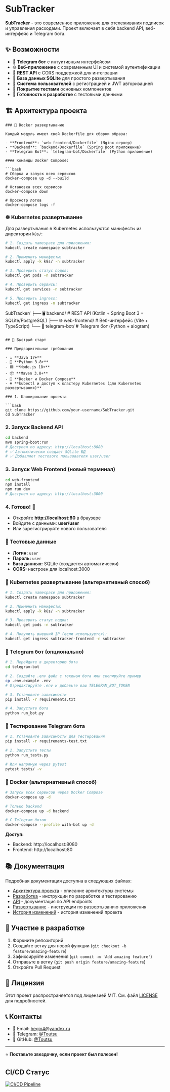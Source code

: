 # SubTracker

**SubTracker** - это современное приложение для отслеживания подписок и управления расходами. Проект включает в себя backend API, веб-интерфейс и Telegram бота.

## ✨ Возможности

- 📱 **Telegram бот** с интуитивным интерфейсом
- 🌐 **Веб-приложение** с современным UI и системой аутентификации
- 🔗 **REST API** с CORS поддержкой для интеграции
- 💾 **База данных SQLite** для простого развертывания
- 👤 **Система пользователей** с регистрацией и JWT авторизацией
- 🧪 **Покрытие тестами** основных компонентов
- 🚀 **Готовность к разработке** с тестовыми данными

## 🏗️ Архитектура проекта

```
### 🐳 Docker развертывание

Каждый модуль имеет свой Dockerfile для сборки образа:

- **Frontend**: `web-frontend/Dockerfile` (Nginx сервер)
- **Backend**: `backend/Dockerfile` (Spring Boot приложение)
- **Telegram Bot**: `telegram-bot/Dockerfile` (Python приложение)

#### Команды Docker Compose:

```bash
# Сборка и запуск всех сервисов
docker-compose up -d --build

# Остановка всех сервисов
docker-compose down

# Просмотр логов
docker-compose logs -f
```

### ☸️ Kubernetes развертывание

Для развертывания в Kubernetes используются манифесты из директории `k8s/`:

```bash
# 1. Создать namespace для приложения:
kubectl create namespace subtracker

# 2. Применить манифесты:
kubectl apply -k k8s/ -n subtracker

# 3. Проверить статус подов:
kubectl get pods -n subtracker

# 4. Проверить сервисы:
kubectl get services -n subtracker

# 5. Проверить ingress:
kubectl get ingress -n subtracker
```
SubTracker/
├── 🖥️ backend/             # REST API (Kotlin + Spring Boot 3 + SQLite/PostgreSQL)
├── 🌐 web-frontend/        # Веб-интерфейс (Vite + TypeScript)
└── 🤖 telegram-bot/        # Telegram бот (Python + aiogram)
```

## 🚀 Быстрый старт

### Предварительные требования

- ☕ **Java 17+**
- 🐍 **Python 3.8+**
- 🟦 **Node.js 18+**
- 📦 **Maven 3.8+**
- 🐳 **Docker и Docker Compose**
- ☸️ **kubectl и доступ к кластеру Kubernetes (для Kubernetes развертывания)**

### 1. Клонирование проекта

```bash
git clone https://github.com/your-username/SubTracker.git
cd SubTracker
```

### 2. Запуск Backend API

```bash
cd backend
mvn spring-boot:run
# Доступен по адресу: http://localhost:8080
# ✅ Автоматически создает SQLite БД
# ✅ Добавляет тестового пользователя user/user
```

### 3. Запуск Web Frontend (новый терминал)

```bash
cd web-frontend
npm install
npm run dev
# Доступен по адресу: http://localhost:3000
```

### 4. Готово! 🎉

- Откройте **http://localhost:80** в браузере
- Войдите с данными: **user/user**
- Или зарегистрируйте нового пользователя

### 🔑 Тестовые данные

- **Логин:** `user`
- **Пароль:** `user`
- **База данных:** SQLite (создается автоматически)
- **CORS:** настроен для localhost:3000

### 🚀 Kubernetes развертывание (альтернативный способ)

```bash
# 1. Создать namespace для приложения:
kubectl create namespace subtracker

# 2. Применить манифесты:
kubectl apply -k k8s/ -n subtracker

# 3. Проверить статус подов:
kubectl get pods -n subtracker

# 4. Получить внешний IP (если используется):
kubectl get ingress subtracker-frontend -n subtracker
```

### 🤖 Telegram бот (опционально)

```bash
# 1. Перейдите в директорию бота
cd telegram-bot

# 2. Создайте .env файл с токеном бота или скопируйте пример
cp .env.example .env
# Отредактируйте .env и добавьте ваш TELEGRAM_BOT_TOKEN

# 3. Установите зависимости
pip install -r requirements.txt

# 4. Запустите бота
python run_bot.py
```

### 🧪 Тестирование Telegram бота

```bash
# 1. Установите зависимости для тестирования
pip install -r requirements-test.txt

# 2. Запустите тесты
python run_tests.py

# Или напрямую через pytest
pytest tests/ -v
```

### 🐳 Docker (альтернативный способ)

```bash
# Запуск всех сервисов через Docker Compose
docker-compose up -d

# Только backend
docker-compose up -d backend

# С Telegram ботом
docker-compose --profile with-bot up -d
```

**Доступ:**
- Backend: http://localhost:8080
- Frontend: http://localhost:80

## 📚 Документация

Подробная документация доступна в следующих файлах:

- [Архитектура проекта](docs/ARCHITECTURE.md) - описание архитектуры системы
- [Разработка](docs/DEVELOPMENT.md) - инструкции по разработке и тестированию
- [API](docs/API.md) - документация по API endpoints
- [Развертывание](docs/DEPLOYMENT.md) - инструкции по развертыванию приложения
- [История изменений](CHANGELOG.md) - история изменений проекта

## 🤝 Участие в разработке

1. Форкните репозиторий
2. Создайте ветку для новой функции (`git checkout -b feature/amazing-feature`)
3. Зафиксируйте изменения (`git commit -m 'Add amazing feature'`)
4. Отправьте в ветку (`git push origin feature/amazing-feature`)
5. Откройте Pull Request

## 📄 Лицензия

Этот проект распространяется под лицензией MIT. См. файл [LICENSE](LICENSE) для подробностей.

## 📞 Контакты

- 📧 Email: hegin4@yandex.ru
- 💬 Telegram: [@Toutsu](https://t.me/toutsu)
- 🐙 GitHub: [@Toutsu](https://github.com/toutsu)

---

⭐ **Поставьте звездочку, если проект был полезен!**

## CI/CD Статус

[![CI/CD Pipeline](https://github.com/toutsu/SubTracker/actions/workflows/ci-cd.yml/badge.svg)](https://github.com/toutsu/SubTracker/actions/workflows/ci-cd.yml)
